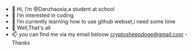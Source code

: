 - 👋 Hi, I’m @Danzhaoxia,a student at school
- 👀 I’m interested in coding
- 🌱 I’m currently learning how to use github webset,i need some time
- 💞️ Well,That's all
- 📫 you can find me via my email beloow
cryptosheepdoge@gmail.com
-Thanks

